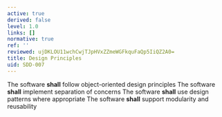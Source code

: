 ```yaml
---
active: true
derived: false
level: 1.0
links: []
normative: true
ref: ''
reviewed: ujDKLOU11wchCwjTJpHVxZZmeWGFkquFaQp5IiQZ2A0=
title: Design Principles
uid: SDD-007
---
```


The software **shall** follow object-oriented design principles
The software **shall** implement separation of concerns
The software **shall** use design patterns where appropriate
The software **shall** support modularity and reusability